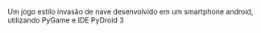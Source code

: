 Um jogo estilo invasão de nave desenvolvido em um smartphone android, utilizando PyGame e IDE PyDroid 3
